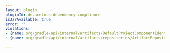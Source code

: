 ```yaml
---
layout: plugin
pluginId: de.acetous.dependency-compliance
isJarAvailable: true
error: ''
violations:
- {name: org/gradle/api/internal/artifacts/DefaultProjectComponentIdentifier}
- {name: org/gradle/api/internal/artifacts/repositories/ArtifactRepositoryInternal}

---
```

